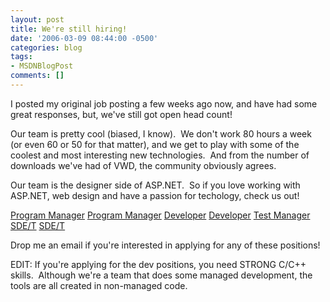 ```yaml
---
layout: post
title: We're still hiring!
date: '2006-03-09 08:44:00 -0500'
categories: blog
tags:
- MSDNBlogPost
comments: []
---
```


I posted my original job posting a few weeks ago now, and have had some great responses, but, we've still got open head count!&nbsp; 

Our team is pretty cool (biased, I know).&nbsp; We don't work 80 hours a week (or even 60 or 50 for that matter), and we get to play with some of the coolest and most interesting new technologies.&nbsp; And from the number of downloads we've had of VWD, the community obviously agrees.

Our team is the designer side of ASP.NET.&nbsp; So if you love working with ASP.NET, web design and have a passion for techology, check us out!&nbsp; 

[Program Manager](http://members.microsoft.com/careers/search/results.aspx?FromCP=Y&amp;JobCategoryCodeID=&amp;JobLocationCodeID=&amp;JobProductCodeID=&amp;JobTitleCodeID=&amp;Divisions=&amp;TargetLevels=&amp;Keywords=%20&amp;JobCode=151258&amp;ManagerAlias=&amp;Interval=10)
[Program Manager](http://members.microsoft.com/careers/search/results.aspx?FromCP=Y&amp;JobCategoryCodeID=&amp;JobLocationCodeID=&amp;JobProductCodeID=&amp;JobTitleCodeID=&amp;Divisions=&amp;TargetLevels=&amp;Keywords=%20&amp;JobCode=151259&amp;ManagerAlias=&amp;Interval=10)
[Developer](http://members.microsoft.com/careers/search/results.aspx?FromCP=Y&amp;JobCategoryCodeID=&amp;JobLocationCodeID=&amp;JobProductCodeID=&amp;JobTitleCodeID=&amp;Divisions=&amp;TargetLevels=&amp;Keywords=%20&amp;JobCode=153945&amp;ManagerAlias=&amp;Interval=10)
[Developer](http://members.microsoft.com/careers/search/results.aspx?FromCP=Y&amp;JobCategoryCodeID=&amp;JobLocationCodeID=&amp;JobProductCodeID=&amp;JobTitleCodeID=&amp;Divisions=&amp;TargetLevels=&amp;Keywords=%20&amp;JobCode=153926&amp;ManagerAlias=&amp;Interval=10)
[Test Manager](http://members.microsoft.com/careers/search/results.aspx?FromCP=Y&amp;JobCategoryCodeID=&amp;JobLocationCodeID=&amp;JobProductCodeID=&amp;JobTitleCodeID=&amp;Divisions=&amp;TargetLevels=&amp;Keywords=%20&amp;JobCode=149809&amp;ManagerAlias=&amp;Interval=10)
[SDE/T](http://members.microsoft.com/careers/search/results.aspx?FromCP=Y&amp;JobCategoryCodeID=&amp;JobLocationCodeID=&amp;JobProductCodeID=&amp;JobTitleCodeID=&amp;Divisions=&amp;TargetLevels=&amp;Keywords=%20&amp;JobCode=148627&amp;ManagerAlias=&amp;Interval=10)
[SDE/T](http://members.microsoft.com/careers/search/results.aspx?FromCP=Y&amp;JobCategoryCodeID=&amp;JobLocationCodeID=&amp;JobProductCodeID=&amp;JobTitleCodeID=&amp;Divisions=&amp;TargetLevels=&amp;Keywords=%20&amp;JobCode=142660&amp;ManagerAlias=&amp;Interval=10)

Drop me an email if you're interested in applying for any of these positions!

EDIT: If you're applying for the dev positions, you need STRONG C/C++ skills.&nbsp; Although we're a team that does some managed development, the tools are all created in non-managed code.